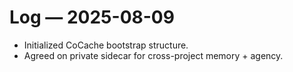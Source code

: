 # Log — 2025-08-09
- Initialized CoCache bootstrap structure.
- Agreed on private sidecar for cross-project memory + agency.

